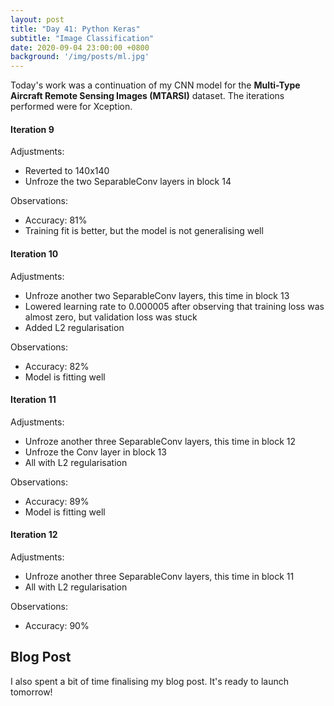 ```yaml
---
layout: post
title: "Day 41: Python Keras"
subtitle: "Image Classification"
date: 2020-09-04 23:00:00 +0800
background: '/img/posts/ml.jpg'
---
```


Today's work was a continuation of my CNN model for the **Multi-Type Aircraft Remote Sensing Images (MTARSI)** dataset. The iterations performed were for Xception.

#### Iteration 9
Adjustments:
* Reverted to 140x140
* Unfroze the two SeparableConv layers in block 14

Observations:
* Accuracy: 81%
* Training fit is better, but the model is not generalising well

#### Iteration 10
Adjustments:
* Unfroze another two SeparableConv layers, this time in block 13
* Lowered learning rate to 0.000005 after observing that training loss was almost zero, but validation loss was stuck
* Added L2 regularisation

Observations:
* Accuracy: 82%
* Model is fitting well

#### Iteration 11
Adjustments:
* Unfroze another three SeparableConv layers, this time in block 12
* Unfroze the Conv layer in block 13
* All with L2 regularisation

Observations:
* Accuracy: 89%
* Model is fitting well

#### Iteration 12
Adjustments:
* Unfroze another three SeparableConv layers, this time in block 11
* All with L2 regularisation

Observations:
* Accuracy: 90%

## Blog Post
I also spent a bit of time finalising my blog post. It's ready to launch tomorrow!